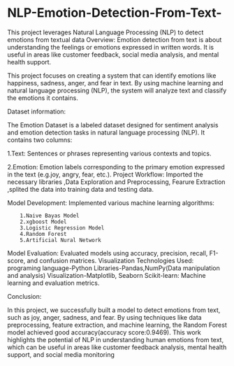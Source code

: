 # NLP-Emotion-Detection-From-Text-
This project leverages Natural Language Processing (NLP) to detect emotions from textual data
Overview:
     Emotion detection from text is about understanding the feelings or emotions expressed in written words. It is useful in areas like customer feedback, social media analysis, and mental health support.

This project focuses on creating a system that can identify emotions like happiness, sadness, anger, and fear in text. By using machine learning and natural language processing (NLP), the system will analyze text and classify the emotions it contains.

Dataset information:
        
The Emotion Dataset is a labeled dataset designed for sentiment analysis and emotion detection tasks in natural language processing (NLP). It contains two columns:

1.Text: Sentences or phrases representing various contexts and topics.

2.Emotion: Emotion labels corresponding to the primary emotion expressed in the text (e.g.joy, angry, fear, etc.).
Project Workflow:
Imported the necessary libraries ,Data Exploration and Preprocessing, Fearure Extraction ,splited the data into training data and testing data.

Model Development:
        Implemented various machine learning algorithms:

        1.Naive Bayas Model
        2.xgboost Model
        3.Logistic Regression Model
        4.Random Forest
        5.Artificial Nural Network

Model Evaluation:
    Evaluated models using accuracy, precision, recall, F1-score, and confusion matrices. Visualization
Technologies Used:
 programing language-Python
 Libraries-Pandas,NumPy(Data manipulation and analysis)
 Visualization-Matplotlib, Seaborn
 Scikit-learn: Machine learning and evaluation metrics.

 Conclusion:
     
In this project, we successfully built a model to detect emotions from text, such as joy, anger, sadness, and fear. By using techniques like data preprocessing, feature extraction, and machine learning, the Random Forest model achieved good accuracy(accuracy score:0.9469). This work highlights the potential of NLP in understanding human emotions from text, which can be useful in areas like customer feedback analysis, mental health support, and social media monitoring

